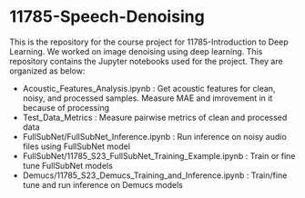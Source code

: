 # 11785-Speech-Denoising

This is the repository for the course project for 11785-Introduction to Deep Learning. We worked on image denoising using deep learning. This repository contains the Jupyter notebooks used for the project. They are organized as below:

- Acoustic_Features_Analysis.ipynb : Get acoustic features for clean, noisy, and processed samples. Measure MAE and imrovement in it because of processing
- Test_Data_Metrics : Measure pairwise metrics of clean and processed data
- FullSubNet/FullSubNet_Inference.ipynb : Run inference on noisy audio files using FullSubNet model
- FullSubNet/11785_S23_FullSubNet_Training_Example.ipynb : Train or fine tune FullSubNet models
- Demucs/11785_S23_Demucs_Training_and_Inference.ipynb : Train/fine tune and run inference on Demucs models

